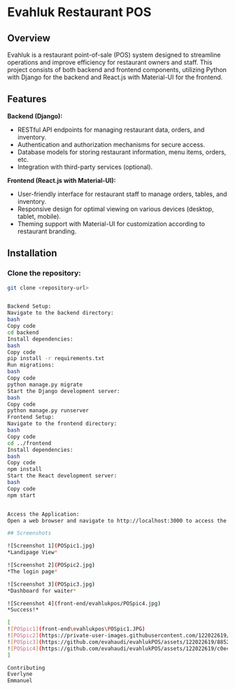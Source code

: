 # Evahluk Restaurant POS

## Overview

Evahluk is a restaurant point-of-sale (POS) system designed to streamline operations and improve efficiency for restaurant owners and staff. This project consists of both backend and frontend components, utilizing Python with Django for the backend and React.js with Material-UI for the frontend.

## Features

**Backend (Django):**
- RESTful API endpoints for managing restaurant data, orders, and inventory.
- Authentication and authorization mechanisms for secure access.
- Database models for storing restaurant information, menu items, orders, etc.
- Integration with third-party services (optional).

**Frontend (React.js with Material-UI):**
- User-friendly interface for restaurant staff to manage orders, tables, and inventory.
- Responsive design for optimal viewing on various devices (desktop, tablet, mobile).
- Theming support with Material-UI for customization according to restaurant branding.

## Installation

### Clone the repository:

```bash
git clone <repository-url>


Backend Setup:
Navigate to the backend directory:
bash
Copy code
cd backend
Install dependencies:
bash
Copy code
pip install -r requirements.txt
Run migrations:
bash
Copy code
python manage.py migrate
Start the Django development server:
bash
Copy code
python manage.py runserver
Frontend Setup:
Navigate to the frontend directory:
bash
Copy code
cd ../frontend
Install dependencies:
bash
Copy code
npm install
Start the React development server:
bash
Copy code
npm start


Access the Application:
Open a web browser and navigate to http://localhost:3000 to access the Evahluk POS system.

## Screenshots

![Screenshot 1](POSpic1.jpg)
*Landipage View*

![Screenshot 2](POSpic2.jpg)
*The login page*

![Screenshot 3](POSpic3.jpg)
*Dashboard for waiter*

![Screenshot 4](front-end/evahlukpos/POSpic4.jpg)
*Success!*

[
![POSpic1](front-end\evahlukpos\POSpic1.JPG)
![POSpic2](https://private-user-images.githubusercontent.com/122022619/303921129-00f40fdf-e3cb-4828-bb30-7a0582f51ff1.JPG?jwt=eyJhbGciOiJIUzI1NiIsInR5cCI6IkpXVCJ9.eyJpc3MiOiJnaXRodWIuY29tIiwiYXVkIjoicmF3LmdpdGh1YnVzZXJjb250ZW50LmNvbSIsImtleSI6ImtleTUiLCJleHAiOjE3MDc2NTg1NDIsIm5iZiI6MTcwNzY1ODI0MiwicGF0aCI6Ii8xMjIwMjI2MTkvMzAzOTIxMTI5LTAwZjQwZmRmLWUzY2ItNDgyOC1iYjMwLTdhMDU4MmY1MWZmMS5KUEc_WC1BbXotQWxnb3JpdGhtPUFXUzQtSE1BQy1TSEEyNTYmWC1BbXotQ3JlZGVudGlhbD1BS0lBVkNPRFlMU0E1M1BRSzRaQSUyRjIwMjQwMjExJTJGdXMtZWFzdC0xJTJGczMlMkZhd3M0X3JlcXVlc3QmWC1BbXotRGF0ZT0yMDI0MDIxMVQxMzMwNDJaJlgtQW16LUV4cGlyZXM9MzAwJlgtQW16LVNpZ25hdHVyZT0xNTJkMzBhYmYzZDExOGRmMzU4NDdjMzhiOWFkZGQwMDI4OTY3NTAxNzlhODJjMzIzNjA0YThkMzFlODZlNDMzJlgtQW16LVNpZ25lZEhlYWRlcnM9aG9zdCZhY3Rvcl9pZD0wJmtleV9pZD0wJnJlcG9faWQ9MCJ9.6fGSQgq-rXKi3f5YiZaOU3fBZvz603g52VSfUnoqOJ8)
![POSpic3](https://github.com/evahaudi/evahlukPOS/assets/122022619/8852cf04-9c3a-43c3-a110-5d61952082eb)
![POSpic4](https://github.com/evahaudi/evahlukPOS/assets/122022619/c0ec97ea-9a59-4b1d-99dc-02801911cdf5)
]

Contributing
Everlyne
Emmanuel